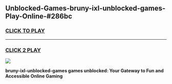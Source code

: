 
## Unblocked-Games-bruny-ixl-unblocked-games-Play-Online-#286bc
<h3>
<a href="https://premium.freeplayer.one?title=bruny-ixl-unblocked-games&ref=27F">CLICK TO PLAY</a></h3>
<hr>

<h3>
<a href="https://premium.freeplayer.one?title=bruny-ixl-unblocked-games&ref=27F">CLICK 2 PLAY</a>
  
</h3>

<a href="https://premium.freeplayer.one?title=bruny-ixl-unblocked-games&ref=27F"><img src="https://clearcache.store/games.png"></a>


**bruny-ixl-unblocked-games games unblocked: Your Gateway to Fun and Accessible Online Gaming**
